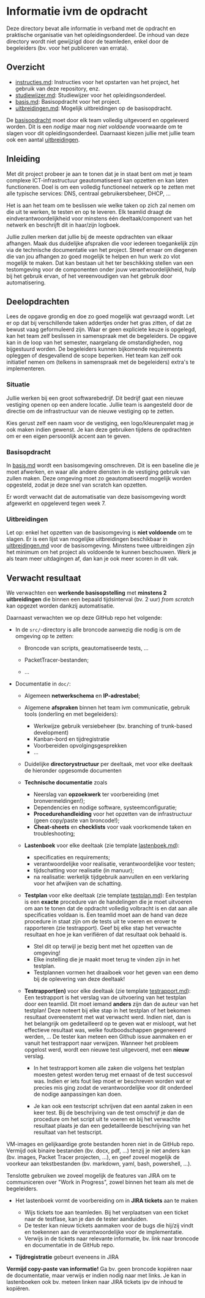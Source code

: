 # Informatie ivm de opdracht

Deze directory bevat alle informatie in verband met de opdracht en praktische organisatie van het opleidingsonderdeel. De inhoud van deze directory wordt niet gewijzigd door de teamleden, enkel door de begeleiders (bv. voor het publiceren van errata).

## Overzicht

- [instructies.md](./instructies.md): Instructies voor het opstarten van het project, het gebruik van deze repository, enz.
- [studiewijzer.md](./studiewijzer.md): Studiewijzer voor het opleidingsonderdeel.
- [basis.md](./basis.md): Basisopdracht voor het project.
- [uitbreidingen.md](./uitbreidingen.md): Mogelijk uitbreidingen op de basisopdracht.

De [basisopdracht](./basis.md) moet door elk team volledig uitgevoerd en opgeleverd worden. Dit is een *nodige* maar nog *niet voldoende* voorwaarde om te slagen voor dit opleidingsonderdeel. Daarnaast kiezen jullie met jullie team ook een aantal [uitbreidingen](./uitbreidingen.md).

## Inleiding

Met dit project probeer je aan te tonen dat je in staat bent om met je team complexe ICT-infrastructuur geautomatiseerd kan opzetten en kan laten functioneren. Doel is om een volledig functioneel netwerk op te zetten met alle typische services: DNS, centraal gebruikersbeheer, DHCP, ...

Het is aan het team om te beslissen wie welke taken op zich zal nemen om die uit te werken, te testen en op te leveren. Elk teamlid draagt de eindverantwoordelijkheid voor minstens één deeltaak/component van het netwerk en beschrijft dit in haar/zijn logboek.

Jullie zullen merken dat jullie bij de meeste opdrachten van elkaar afhangen. Maak dus duidelijke afspraken die voor iedereen toegankelijk zijn via de technische documentatie van het project. Streef ernaar om diegenen die van jou afhangen zo goed mogelijk te helpen en hun werk zo vlot mogelijk te maken. Dat kan bestaan uit het ter beschikking stellen van een testomgeving voor de componenten onder jouw verantwoordelijkheid, hulp bij het gebruik ervan, of het vereenvoudigen van het gebruik door automatisering.


## Deelopdrachten

Lees de opgave grondig en doe zo goed mogelijk wat gevraagd wordt. Let er op dat bij verschillende taken addertjes onder het gras zitten, of dat ze bewust vaag geformuleerd zijn. Waar er geen expliciete keuze is opgelegd, kan het team zelf beslissen in samenspraak met de begeleiders. De opgave kan in de loop van het semester, naargelang de omstandigheden, nog bijgestuurd worden. De begeleiders kunnen bijkomende requirements opleggen of desgevallend de scope beperken. Het team kan zelf ook initiatief nemen om (telkens in samenspraak met de begeleiders) extra's te implementeren.

### Situatie

Jullie werken bij een groot softwarebedrijf. Dit bedrijf gaat een nieuwe vestiging openen op een andere locatie. Jullie team is aangesteld door de directie om de infrastructuur van de nieuwe vestiging op te zetten.

Kies gerust zelf een naam voor de vestiging, een logo/kleurenpalet mag je ook maken indien gewenst. Je kan deze gebruiken tijdens de opdrachten om er een eigen persoonlijk accent aan te geven.

### Basisopdracht

In [basis.md](./basis.md) wordt een basisomgeving omschreven. Dit is een baseline die je moet afwerken, en waar alle andere diensten in de vestiging gebruik van zullen maken. Deze omgeving moet zo geautomatiseerd mogelijk worden opgesteld, zodat je deze snel van scratch kan opzetten.

Er wordt verwacht dat de automatisatie van deze basisomgeving wordt afgewerkt en opgeleverd tegen week 7.

### Uitbreidingen

Let op: enkel het opzetten van de basisomgeving is **niet voldoende** om te slagen. Er is een lijst van mogelijke uitbreidingen beschikbaar in [uitbreidingen.md](./uitbreidingen.md) voor de basisomgeving. Minstens twee uitbreidingen zijn het minimum om het project als voldoende te kunnen beschouwen. Werk je als team meer uitdagingen af, dan kan je ook meer scoren in dit vak.

## Verwacht resultaat

We verwachten een **werkende basisopstelling** met **minstens 2 uitbreidingen** die binnen een bepaald tijdsinterval (bv. 2 uur) *from scratch* kan opgezet worden dankzij automatisatie.

Daarnaast verwachten we op deze GitHub repo het volgende:

- In de `src/`-directory is alle broncode aanwezig die nodig is om de omgeving op te zetten:

    - Broncode van scripts, geautomatiseerde tests, ...

    - PacketTracer-bestanden;

    - ...

- Documentatie in `doc/`:

    - Algemeen **netwerkschema** en **IP-adrestabel**;

    - Algemene **afspraken** binnen het team ivm communicatie, gebruik tools (onderling en met begeleiders):

        - Werkwijze gebruik versiebeheer (bv. branching of trunk-based development)
        - Kanban-bord en tijdregistratie
        - Voorbereiden opvolgingsgesprekken
        - ...

    - Duidelijke **directorystructuur** per deeltaak, met voor elke deeltaak de hieronder opgesomde documenten

    - **Technische documentatie** zoals

        - Neerslag van **opzoekwerk** ter voorbereiding (met bronvermeldingen!);
        - Dependencies en nodige software, systeemconfiguratie;
        - **Procedurehandleiding** voor het opzetten van de infrastructuur (geen copy/paste van broncode!);
        - **Cheat-sheets** en **checklists** voor vaak voorkomende taken en troubleshooting;

    - **Lastenboek** voor elke deeltaak (zie template [lastenboek.md](../doc/templates/lastenboek.md)):

        - specificaties en requirements;
        - verantwoordelijke voor realisatie, verantwoordelijke voor testen;
        - tijdschatting voor realisatie (in manuur);
        - na realisatie: werkelijk tijdgebruik aanvullen en een verklaring voor het afwijken van de schatting.

    - **Testplan** voor elke deeltaak (zie template [testplan.md](../doc/templates/testplan.md)): Een testplan is een **exacte** procedure van de handelingen die je moet uitvoeren om aan te tonen dat de opdracht volledig volbracht is en dat aan alle specificaties voldaan is. Een teamlid moet aan de hand van deze procedure in staat zijn om de tests uit te voeren en erover te rapporteren (zie testrapport). Geef bij elke stap het verwachte resultaat en hoe je kan verifiëren of dat resultaat ook behaald is.

        - Stel dit op terwijl je bezig bent met het opzetten van de omgeving!
        - Elke instelling die je maakt moet terug te vinden zijn in het testplan.
        - Testplannen vormen het draaiboek voor het geven van een demo bij de oplevering van deze deeltaak!

    - **Testrapport(en)** voor elke deeltaak (zie template [testrapport.md](../doc/templates/testrapport.md)): Een testrapport is het verslag van de uitvoering van het testplan door een teamlid. Dit moet iemand **anders** zijn dan de auteur van het testplan! Deze noteert bij elke stap in het testplan of het bekomen resultaat overeenstemt met wat verwacht werd. Indien niet, dan is het belangrijk om gedetailleerd op te geven wat er misloopt, wat het effectieve resultaat was, welke foutboodschappen gegenereerd werden, ... De tester kan meteen een Github issue aanmaken en er vanuit het testrapport naar verwijzen. Wanneer het probleem opgelost werd, wordt een nieuwe test uitgevoerd, met een **nieuw** verslag.

        - In het testrapport komen alle zaken die volgens het testplan moesten getest worden terug met ernaast of de test succesvol was. Indien er iets fout liep moet er beschreven worden wat er precies mis ging zodat de verantwoordelijke voor dit onderdeel de nodige aanpassingen kan doen.

        - Je kan ook een testscript schrijven dat een aantal zaken in een keer test. Bij de beschrijving van de test omschrijf je dan de procedure om het script uit te voeren en bij het verwachte resultaat plaats je dan een gedetailleerde beschrijving van het resultaat van het testscript.

VM-images en gelijkaardige grote bestanden horen niet in de GitHub repo. Vermijd ook binaire bestanden (bv. docx, pdf, ...) tenzij je niet anders kan (bv. images, Packet Tracer projecten, ...), en geef zoveel mogelijk de voorkeur aan tekstbestanden (bv. markdown, yaml, bash, powershell, ...).

Tenslotte gebruiken we zoveel mogelijk de features van JIRA om te communiceren over "Work in Progress", zowel binnen het team als met de begeleiders.

- Het lastenboek vormt de voorbereiding om in **JIRA tickets** aan te maken

    - Wijs tickets toe aan teamleden. Bij het verplaatsen van een ticket naar de testfase, kan je dan de tester aanduiden.
    - De tester kan nieuw tickets aanmaken voor de bugs die hij/zij vindt en toekennen aan de verantwoordelijke voor de implementatie.
    - Verwijs in de tickets naar relevante informatie, bv. link naar broncode en documentatie in de GitHub repo.

- **Tijdregistratie** gebeurt eveneens in JIRA

**Vermijd copy-paste van informatie!** Ga bv. geen broncode kopiëren naar de documentatie, maar verwijs er indien nodig naar met links. Je kan in lastenboeken ook bv. meteen linken naar JIRA tickets ipv de inhoud te kopiëren.
